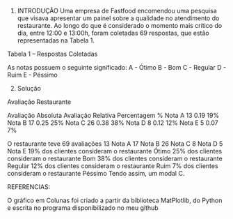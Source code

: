  

1. INTRODUÇÃO 
Uma empresa de Fastfood encomendou uma pesquisa que visava apresentar um painel sobre a qualidade no atendimento do restaurante. Ao longo do que é considerado o momento mais crítico do dia, entre 12:00 e 13:00h, foram coletadas 69 respostas, que estão representadas na Tabela 1.
	
Tabela 1 – Respostas Coletadas
<img href="./tabela.png">

As notas possuem o seguinte significado:
A - Ótimo
B - Bom
C - Regular
D - Ruim
E - Péssimo


2. Solução

Avaliação Restaurante
<img href="./solucao.png">
<img href="./Graphics.png">

Avaliação Absoluta
Avaliação Relativa
Percentagem %
Nota A
13
0.19
19%
Nota B
17
0.25
25%
Nota C
26
0.38
38%
Nota D
8
0.12
12%
Nota E
5
0.07
7%



O restaurante teve 69 avaliações
13 Nota A
17 Nota B
26 Nota C
8 Nota D
5 Nota E
19% dos clientes consideram o restaurante Ótimo
25% dos clientes consideram o restaurante Bom
38% dos clientes consideram o restaurante Regular
12% dos clientes consideram o restaurante Ruim
7% dos clientes consideram o restaurante Péssimo
Tendo assim, um modal C.

REFERENCIAS:

O gráfico em Colunas foi criado a partir da biblioteca MatPlotlib, do Python e escrita no programa disponibilizado no meu github
